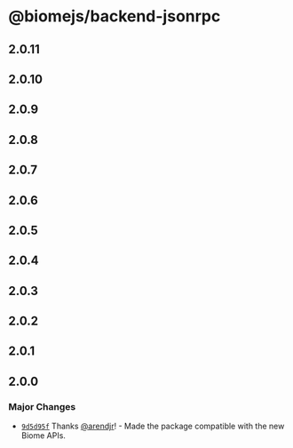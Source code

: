# @biomejs/backend-jsonrpc

## 2.0.11

## 2.0.10

## 2.0.9

## 2.0.8

## 2.0.7

## 2.0.6

## 2.0.5

## 2.0.4

## 2.0.3

## 2.0.2

## 2.0.1

## 2.0.0

### Major Changes

- [`9d5d95f`](https://github.com/biomejs/biome/commit/9d5d95fffd5734522c8911db18c6d16ee6a96756) Thanks [@arendjr](https://github.com/arendjr)! - Made the package compatible with the new Biome APIs.
